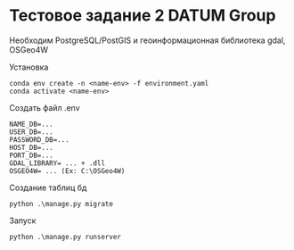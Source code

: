 # Тестовое задание 2 DATUM Group
Необходим PostgreSQL/PostGIS и геоинформационная библиотека gdal, OSGeo4W

Установка
```
conda env create -n <name-env> -f environment.yaml
conda activate <name-env>
```
Создать файл .env 
```
NAME_DB=...
USER_DB=...
PASSWORD_DB=...
HOST_DB=...
PORT_DB=...
GDAL_LIBRARY= ... + .dll
OSGEO4W= ... (Ex: C:\OSGeo4W)
```
Создание таблиц бд
```
python .\manage.py migrate
```
Запуск
```
python .\manage.py runserver
```
